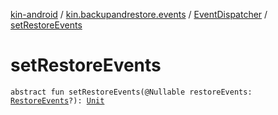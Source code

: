 [kin-android](../../index.md) / [kin.backupandrestore.events](../index.md) / [EventDispatcher](index.md) / [setRestoreEvents](./set-restore-events.md)

# setRestoreEvents

`abstract fun setRestoreEvents(@Nullable restoreEvents: `[`RestoreEvents`](../../kin.backupandrestore/-restore-events/index.md)`?): `[`Unit`](https://kotlinlang.org/api/latest/jvm/stdlib/kotlin/-unit/index.html)